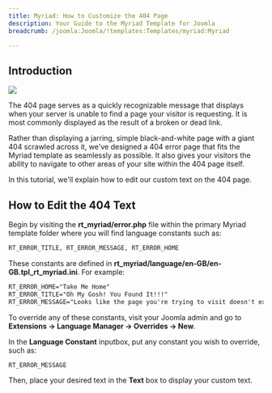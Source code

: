 ```yaml
---
title: Myriad: How to Customize the 404 Page
description: Your Guide to the Myriad Template for Joomla
breadcrumb: /joomla:Joomla/!templates:Templates/myriad:Myriad

---
```


Introduction
-----

![][template]

The 404 page serves as a quickly recognizable message that displays when your server is unable to find a page your visitor is requesting. It is most commonly displayed as the result of a broken or dead link.

Rather than displaying a jarring, simple black-and-white page with a giant 404 scrawled across it, we've designed a 404 error page that fits the Myriad template as seamlessly as possible. It also gives your visitors the ability to navigate to other areas of your site within the 404 page itself.

In this tutorial, we'll explain how to edit our custom text on the 404 page.

How to Edit the 404 Text
-----

Begin by visiting the **rt_myriad/error.php** file within the primary Myriad template folder where you will find language constants such as: 

~~~ .html
RT_ERROR_TITLE, RT_ERROR_MESSAGE, RT_ERROR_HOME
~~~

These constants are defined in **rt_myriad/language/en-GB/en-GB.tpl_rt_myriad.ini**. For example:

~~~ .html
RT_ERROR_HOME="Take Me Home"
RT_ERROR_TITLE="Oh My Gosh! You Found It!!!"
RT_ERROR_MESSAGE="Looks like the page you're trying to visit doesn't exist.<br />Please check the URL and try your luck again."
~~~

To override any of these constants, visit your Joomla admin and go to **Extensions -> Language Manager -> Overrides -> New**.

In the **Language Constant** inputbox, put any constant you wish to override, such as: 

~~~ .html
RT_ERROR_MESSAGE
~~~

Then, place your desired text in the **Text** box to display your custom text.

[template]: assets/404.jpeg